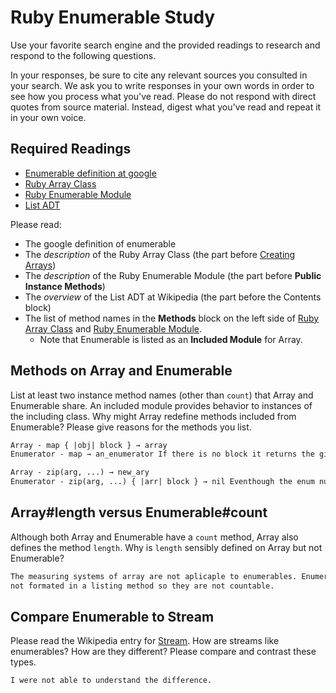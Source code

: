# Ruby Enumerable Study

Use your favorite search engine and the provided readings to research and
respond to the following questions.

In your responses, be sure to cite any relevant sources you consulted in your
search. We ask you to write responses in your own words in order to see how you
process what you've read. Please do not respond with direct quotes from source
material. Instead, digest what you've read and repeat it in your own voice.

## Required Readings

-   [Enumerable definition at google](https://www.google.com/#q=enumerable+definition)
-   [Ruby Array Class](http://ruby-doc.org/core-2.3.0/Array.html)
-   [Ruby Enumerable Module](http://ruby-doc.org/core-2.3.0/Enumerable.html)
-   [List ADT](https://en.wikipedia.org/wiki/List_%28abstract_data_type%29)

Please read:
- The google definition of enumerable
- The _description_ of the Ruby
Array Class (the part before [Creating
Arrays](http://ruby-doc.org/core-2.3.0/Array.html#class-Array-label-Creating+Arrays))
- The _description_ of the Ruby Enumerable Module (the part before **Public
Instance Methods**)
- The _overview_ of the List ADT at Wikipedia (the part
before the Contents block)
- The list of method names
in the **Methods** block on the left side of [Ruby Array
Class](http://ruby-doc.org/core-2.3.0/Array.html) and [Ruby Enumerable
Module](http://ruby-doc.org/core-2.3.0/Enumerable.html).
  - Note that Enumerable
is listed as an **Included Module** for Array.

## Methods on Array and Enumerable

List at least two instance method names (other than `count`) that Array and
Enumerable share. An included module provides behavior to instances of the
including class. Why might Array redefine methods included from Enumerable?
Please give reasons for the methods you list.

```md
Array - map { |obj| block } → array
Enumerator - map → an_enumerator If there is no block it returns the given enumerator

Array - zip(arg, ...) → new_ary
Enumerator - zip(arg, ...) { |arr| block } → nil Eventhough the enum number is more than array length it will generate as much as enum items but rest will be nul

```

## Array#length versus Enumerable#count

Although both Array and Enumerable have a `count` method, Array also defines the
method `length`.  Why is `length` sensibly defined on Array but not Enumerable?

```md
The measuring systems of array are not aplicaple to enumerables. Enumerables are
not formated in a listing method so they are not countable.
```

## Compare Enumerable to Stream

Please read the Wikipedia entry for
[Stream](https://en.wikipedia.org/wiki/Stream_%28computing%29).  How are streams
like enumerables?  How are they different?  Please compare and contrast these
types.

```md
I were not able to understand the difference.
```
